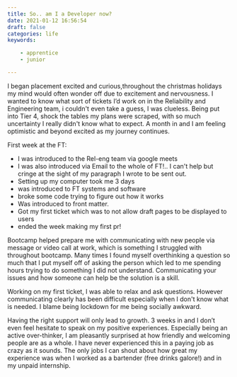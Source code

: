```yaml
---
title: So.. am I a Developer now?
date: 2021-01-12 16:56:54
draft: false
categories: life
keywords: 

    - apprentice 
    - junior

---
```


<!-- A month into my placement and I've learnt about MakeFiles, .gitignore, front matter, toml, git on top of everything I've learnt, I finally built my blog!  -->

I began placement excited and curious,throughout the christmas holidays my mind would often wonder off due to excitement and nervousness. I wanted to know what sort of tickets I’d work on in the Reliability and Engineering team, i couldn't even take a guess, I was clueless. Being put into Tier 4, shock the tables my plans were scraped, with so much uncertainty I really didn't know what to expect. A month in and I am feeling optimistic and beyond excited as my journey continues.

First week at the FT:
- I was introduced to the Rel-eng team via google meets
- I was also introduced via Email to the whole of FT!.. I can't help but cringe at the sight of my paragraph I wrote to be sent out.  
- Setting up my computer took me 3 days
- was introduced to FT systems and software
- broke some code trying to figure out how it works
- Was introduced to front matter.
- Got my first ticket which was to not allow draft pages to be displayed to users
- ended the week making my first pr!

Bootcamp  helped prepare me with communicating with new people via message  or video call at work, which is something I struggled with throughout bootcamp. Many times I found myself overthinking a question so much that I put myself off of asking the person  which led to me spending hours trying to do something I did not understand.  Communicating your issues and how someone can help be the solution is a skill.

Working on my first ticket, I was able to relax and ask questions. However communicating clearly has been difficult especially when I don't know what is needed. I blame being lockdown for me being socially awkward. 

Having the right support will only lead to growth. 3 weeks in and I don’t even feel hesitate to speak on my positive experiences. Especially being an active over-thinker, I am pleasantly surprised at how friendly and welcoming people are as a whole. I have never experienced this in a paying job as crazy as it sounds. The only jobs I can shout about how great my experience was when I worked as a  bartender (free drinks galore!)  and in my unpaid internship. 





